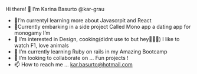  Hi there! 👋 I’m Karina Basurto
 @kar-grau

- 📝I’m currentyl learning more about Javascrpit and React
- 🚧Currently embarking in a side project Called Mono app a dating app for monogamy I’m
- 👀 I’m interested in Design, cooking(didnt use to but hey👩🏽‍🍳) I like to watch F1, love animals
- 🌱 I’m currently learning Ruby on rails in my Amazing Bootcamp
- 💞️ I’m looking to collaborate on ... Fun projects !
- 📫 How to reach me ... kar.basurto@hotmail.com

<!---
kar-grau/kar-grau is a ✨ special ✨ repository because its `README.md` (this file) appears on your GitHub profile.
You can click the Preview link to take a look at your changes.
--->
